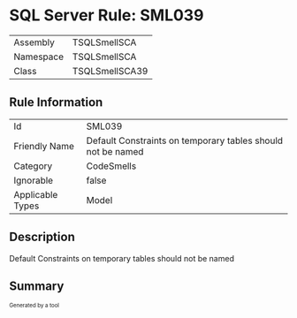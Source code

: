 ﻿# SQL Server Rule: SML039
  
|    |    |
|----|----|
| Assembly | TSQLSmellSCA |
| Namespace | TSQLSmellSCA |
| Class | TSQLSmellSCA39 |
  
## Rule Information
  
|    |    |
|----|----|
| Id | SML039 |
| Friendly Name | Default Constraints on temporary tables should not be named |
| Category | CodeSmells |
| Ignorable | false |
| Applicable Types | Model  |
  
## Description
  
Default Constraints on temporary tables should not be named
  
## Summary
  

  
<sub><sup>Generated by a tool</sup></sub>
